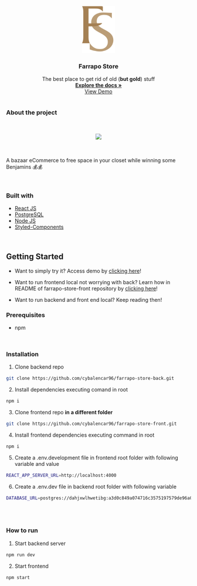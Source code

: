 <br />
<p align="center">
  <a href="/">
    <img src="https://github.com/cybalencar96/farrapo-store-front/blob/main/public/farrapo-logo.png?raw=true" alt="Logo" width="90px" height="auto">
  </a>

<h3 align="center">Farrapo Store</h3>

  <p align="center">
    The best place to get rid of old (<strong>but gold</strong>) stuff
    <br />
    <a href="https://github.com/cybalencar96/farrapo-store-back"><strong>Explore the docs »</strong></a>
    <br />
    <a href="https://farrapo-store-front-git-main-cybalencar96.vercel.app/">View Demo</a>
    <br />
  </p>
</p>

#

### **About the project**

<br />
<p align="center">
<img src="https://github.com/cybalencar96/farrapo-store-front/blob/main/public/farrapo-gif.gif?raw=true" width="600px">
<p>

<br />

A bazaar eCommerce to free space in your closet while winning some Benjamins 💰💰 

<br />

### **Built with**

- [React JS](https://reactjs.org/)
- [PostgreSQL](https://www.postgresql.org/)
- [Node JS](https://nodejs.org/en/)
- [Styled-Components](https://styled-components.com/)

 <br />

## **Getting Started**

- Want to simply try it? Access demo by [clicking here](https://farrapo-store-front-git-main-cybalencar96.vercel.app/)!

- Want to run frontend local not worrying with back? Learn how in README of farrapo-store-front repository by [clicking here](https://github.com/cybalencar96/farrapo-store-front)!

- Want to run backend and front end local? Keep reading then!

### **Prerequisites**

- npm

<br />

### **Installation**

1.  Clone backend repo

```sh
git clone https://github.com/cybalencar96/farrapo-store-back.git
```

2. Install dependencies executing comand in root

```sh
npm i
```

3. Clone frontend repo **in a different folder**

```sh
git clone https://github.com/cybalencar96/farrapo-store-front.git
```

4. Install frontend dependencies executing command in root

```sh
npm i
```

5. Create a .env.development file in frontend root folder with following variable and value

```sh
REACT_APP_SERVER_URL=http://localhost:4000
```

6. Create a .env.dev file in backend root folder with following variable
```sh
DATABASE_URL=postgres://dahjxwlhwetibg:a3d0c849a074716c3575197579de96a0cc25e256044ee255b535ed50cf499fb1@ec2-34-232-144-162.compute-1.amazonaws.com:5432/d6rvvg3h234b42
```

<br />
<br />

### **How to run**

1. Start backend server

```sh
npm run dev
```

2. Start frontend

```sh
npm start
```
